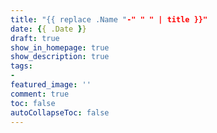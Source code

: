 ```yaml
---
title: "{{ replace .Name "-" " " | title }}"
date: {{ .Date }}
draft: true
show_in_homepage: true
show_description: true
tags:
-
featured_image: ''
comment: true
toc: false
autoCollapseToc: false
---
```

